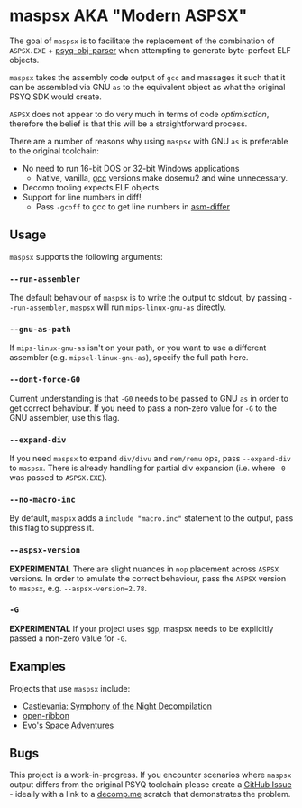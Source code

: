 # maspsx AKA "Modern ASPSX"

The goal of `maspsx` is to facilitate the replacement of the combination of `ASPSX.EXE` + [psyq-obj-parser](https://github.com/grumpycoders/pcsx-redux/tree/main/tools/psyq-obj-parser) when attempting to generate byte-perfect ELF objects.

`maspsx` takes the assembly code output of `gcc` and massages it such that it can be assembled via GNU `as` to the equivalent object as what the original PSYQ SDK would create.

`ASPSX` does not appear to do very much in terms of code *optimisation*, therefore the belief is that this will be a straightforward process.

There are a number of reasons why using `maspsx` with GNU `as` is preferable to the original toolchain:
 - No need to run 16-bit DOS or 32-bit Windows applications
   - Native, vanilla, [gcc](https://github.com/decompals/old-gcc) versions make dosemu2 and wine unnecessary.
 - Decomp tooling expects ELF objects
 - Support for line numbers in diff!
   - Pass `-gcoff` to gcc to get line numbers in [asm-differ](https://github.com/simonlindholm/asm-differ)


## Usage

`maspsx` supports the following arguments:

### `--run-assembler`
The default behaviour of `maspsx` is to write the output to stdout, by passing `--run-assembler`, `maspsx` will run `mips-linux-gnu-as` directly.

### `--gnu-as-path`
If `mips-linux-gnu-as` isn't on your path, or you want to use a different assembler (e.g. `mipsel-linux-gnu-as`), specify the full path here.

### `--dont-force-G0`
Current understanding is that `-G0` needs to be passed to GNU `as` in order to get correct behaviour. If you need to pass a non-zero value for `-G` to the GNU assembler, use this flag.

### `--expand-div`
If you need `maspsx` to expand `div/divu` and `rem/remu` ops, pass `--expand-div` to `maspsx`. There is already handling for partial div expansion (i.e. where `-0` was passed to `ASPSX.EXE`).

### `--no-macro-inc`
By default, `maspsx` adds a `include "macro.inc"` statement to the output, pass this flag to suppress it.

### `--aspsx-version`
**EXPERIMENTAL** There are slight nuances in `nop` placement across `ASPSX` versions. In order to emulate the correct behaviour, pass the `ASPSX` version to `maspsx`, e.g. `--aspsx-version=2.78`.

### `-G`
**EXPERIMENTAL** If your project uses `$gp`, maspsx needs to be explicitly passed a non-zero value for `-G`.


## Examples

Projects that use `maspsx` include:
  - [Castlevania: Symphony of the Night Decompilation](https://github.com/Xeeynamo/sotn-decomp)
  - [open-ribbon](https://github.com/open-ribbon/open-ribbon)
  - [Evo's Space Adventures](https://github.com/mkst/esa)


## Bugs

This project is a work-in-progress. If you encounter scenarios where `maspsx` output differs from the original PSYQ toolchain please create a [GitHub Issue](https://github.com/mkst/maspsx/issues/new) - ideally with a link to a [decomp.me](https://decomp.me/) scratch that demonstrates the problem.
